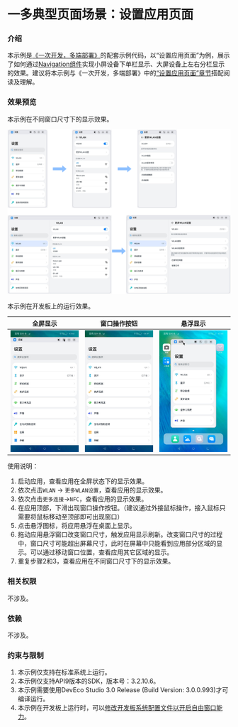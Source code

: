 # 一多典型页面场景：设置应用页面

### 介绍

本示例是[《一次开发，多端部署》](https://gitee.com/openharmony/docs/tree/master/zh-cn/application-dev/key-features/multi-device-app-dev)的配套示例代码，以“设置应用页面”为例，展示了如何通过[Navigation组件](https://gitee.com/openharmony/docs/blob/master/zh-cn/application-dev/reference/arkui-ts/ts-basic-components-navigation.md)实现小屏设备下单栏显示、大屏设备上左右分栏显示的效果。建议将本示例与《一次开发，多端部署》中的[“设置应用页面”章节](https://gitee.com/openharmony/docs/blob/master/zh-cn/application-dev/key-features/multi-device-app-dev/settings-application-page.md)搭配阅读及理解。

### 效果预览

本示例在不同窗口尺寸下的显示效果。

![](screenshots/devices/img4.png)

本示例在开发板上的运行效果。

| 全屏显示                           | 窗口操作按钮                       | 悬浮显示                           |
| ---------------------------------- | ---------------------------------- | ---------------------------------- |
| ![](screenshots/devices/img1.jpeg) | ![](screenshots/devices/img2.jpeg) | ![](screenshots/devices/img3.jpeg) |

使用说明：

1. 启动应用，查看应用在全屏状态下的显示效果。
2. 依次点击`WLAN` -> `更多WLAN设置`，查看应用的显示效果。
3. 依次点击`更多连接`->`NFC`，查看应用的显示效果。
4. 在应用顶部，下滑出现窗口操作按钮。（建议通过外接鼠标操作，接入鼠标只需要将鼠标移动至顶部即可出现窗口）
5. 点击悬浮图标，将应用悬浮在桌面上显示。
6. 拖动应用悬浮窗口改变窗口尺寸，触发应用显示刷新。改变窗口尺寸的过程中，窗口尺寸可能超出屏幕尺寸，此时在屏幕中只能看到应用部分区域的显示。可以通过移动窗口位置，查看应用其它区域的显示。
7. 重复步骤2和3，查看应用在不同窗口尺寸下的显示效果。

### 相关权限

不涉及。

### 依赖

不涉及。

### 约束与限制

1. 本示例仅支持在标准系统上运行。
2. 本示例仅支持API9版本的SDK，版本号：3.2.10.6。
3. 本示例需要使用DevEco Studio 3.0 Release (Build Version: 3.0.0.993)才可编译运行。
5. 本示例在开发板上运行时，可以[修改开发板系统配置文件以开启自由窗口能力](https://gitee.com/openharmony/docs/blob/master/zh-cn/application-dev/key-features/multi-device-app-dev/faq.md#%E5%A6%82%E4%BD%95%E5%BC%80%E5%90%AF%E8%87%AA%E7%94%B1%E7%AA%97%E5%8F%A3)。

